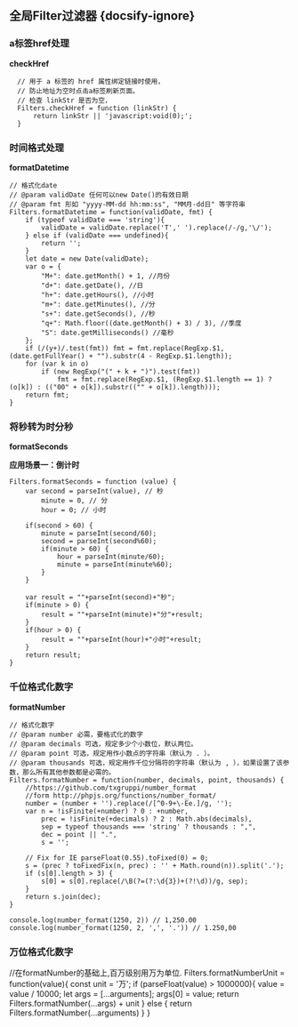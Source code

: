 ## 全局Filter过滤器 {docsify-ignore}

### a标签href处理
**checkHref**
``` 
  // 用于 a 标签的 href 属性绑定链接时使用，
  // 防止地址为空时点击a标签刷新页面。
  // 检查 linkStr 是否为空，
  Filters.checkHref = function (linkStr) {
      return linkStr || 'javascript:void(0);';
  }

```

### 时间格式处理
**formatDatetime**
```
// 格式化date
// @param validDate 任何可以new Date()的有效日期
// @param fmt 形如 "yyyy-MM-dd hh:mm:ss", "MM月-dd日" 等字符串
Filters.formatDatetime = function(validDate, fmt) {
    if (typeof validDate === 'string'){
        validDate = validDate.replace('T',' ').replace(/-/g,'\/');
    } else if (validDate === undefined){
        return '';
    }
    let date = new Date(validDate);
    var o = {
        "M+": date.getMonth() + 1, //月份
        "d+": date.getDate(), //日
        "h+": date.getHours(), //小时
        "m+": date.getMinutes(), //分
        "s+": date.getSeconds(), //秒
        "q+": Math.floor((date.getMonth() + 3) / 3), //季度
        "S": date.getMilliseconds() //毫秒
    };
    if (/(y+)/.test(fmt)) fmt = fmt.replace(RegExp.$1, (date.getFullYear() + "").substr(4 - RegExp.$1.length));
    for (var k in o)
        if (new RegExp("(" + k + ")").test(fmt)) 
        	fmt = fmt.replace(RegExp.$1, (RegExp.$1.length == 1) ? (o[k]) : (("00" + o[k]).substr(("" + o[k]).length)));
    return fmt;
} 
```

### 将秒转为时分秒
**formatSeconds**

**应用场景一：倒计时**
```
Filters.formatSeconds = function (value) {
	var second = parseInt(value), // 秒 
		minute = 0, // 分
		hour = 0; // 小时 
	
	if(second > 60) { 
		minute = parseInt(second/60); 
		second = parseInt(second%60); 
		if(minute > 60) { 
			hour = parseInt(minute/60); 
			minute = parseInt(minute%60); 
		} 
	}
		
	var result = ""+parseInt(second)+"秒"; 
	if(minute > 0) { 
		result = ""+parseInt(minute)+"分"+result; 
	} 
	if(hour > 0) { 
		result = ""+parseInt(hour)+"小时"+result; 
	} 
	return result; 
}

```

### 千位格式化数字
**formatNumber**

```
// 格式化数字
// @param number 必需，要格式化的数字
// @param decimals 可选，规定多少个小数位，默认两位。
// @param point 可选，规定用作小数点的字符串（默认为 . ）。
// @param thousands 可选，规定用作千位分隔符的字符串（默认为 , ），如果设置了该参数，那么所有其他参数都是必需的。
Filters.formatNumber = function(number, decimals, point, thousands) {
    //https://github.com/txgruppi/number_format
    //form http://phpjs.org/functions/number_format/
    number = (number + '').replace(/[^0-9+\-Ee.]/g, '');
    var n = !isFinite(+number) ? 0 : +number,
        prec = !isFinite(+decimals) ? 2 : Math.abs(decimals),
        sep = typeof thousands === 'string' ? thousands : ",",
        dec = point || ".",
        s = '';

    // Fix for IE parseFloat(0.55).toFixed(0) = 0;
    s = (prec ? toFixedFix(n, prec) : '' + Math.round(n)).split('.');
    if (s[0].length > 3) {
        s[0] = s[0].replace(/\B(?=(?:\d{3})+(?!\d))/g, sep);
    }
    return s.join(dec);
}

console.log(number_format(1250, 2)) // 1,250.00
console.log(number_format(1250, 2, ',', '.')) // 1.250,00
```

### 万位格式化数字
//在formatNumber的基础上,百万级别用万为单位.
Filters.formatNumberUnit = function(value){
    const unit = '万';
    if (parseFloat(value) > 1000000){
        value = value / 10000;
        let args = [...arguments];
        args[0] = value;
        return Filters.formatNumber(...args) + unit
    } else {
        return Filters.formatNumber(...arguments)
    }
}